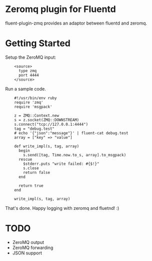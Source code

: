 Zeromq plugin for Fluentd
=============
fluent-plugin-zmq provides an adaptor between fluentd and zeromq.

# Getting Started
Setup the ZeroMQ input:

~~~~~
    <source>
      type zmq
      port 4444
    </source>
~~~~~

Run a sample code.

~~~~~
    #!/usr/bin/env ruby
    require 'zmq'
    require 'msgpack'
    
    z = ZMQ::Context.new
    s = z.socket(ZMQ::DOWNSTREAM)
    s.connect("tcp://127.0.0.1:4444")
    tag = "debug.test"
    # echo '{"json":"message"}' | fluent-cat debug.test
    array = ["key" => "value"]
    
    def write_impl(s, tag, array)
      begin
        s.send([tag, Time.now.to_s, array].to_msgpack)
      rescue
        $stderr.puts "write failed: #{$!}"
        s.close
        return false
      end
    
      return true
    end
    
    write_impl(s, tag, array)
~~~~~

That's done.
Happy logging with zeromq and fluetnd! :)

# TODO
- ZeroMQ output
- ZeroMQ forwarding
- JSON support

